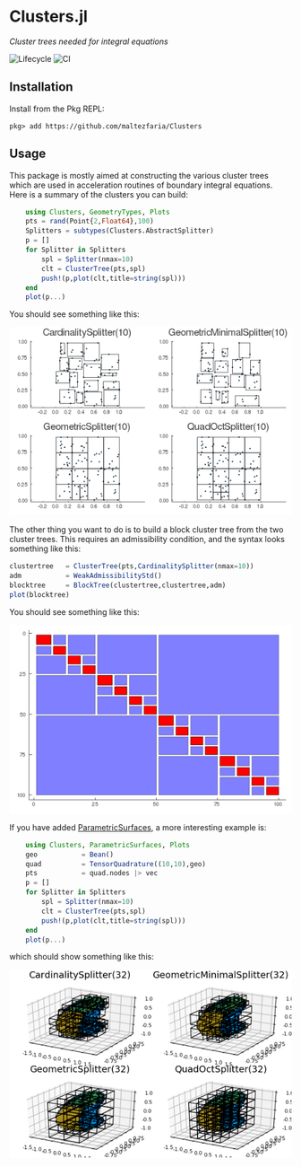 # Clusters.jl

*Cluster trees needed for integral equations* 

![Lifecycle](https://img.shields.io/badge/lifecycle-maturing-blue.svg)
![CI](https://github.com/maltezfaria/Clusters/workflows/CI/badge.svg?branch=master)


## Installation
Install from the Pkg REPL:
```
pkg> add https://github.com/maltezfaria/Clusters
```

## Usage

This package is mostly aimed at constructing the various cluster trees which are used in acceleration routines of boundary integral equations. Here is a summary of the clusters you can build:

```julia
    using Clusters, GeometryTypes, Plots
    pts = rand(Point{2,Float64},100)
    Splitters = subtypes(Clusters.AbstractSplitter)
    p = []
    for Splitter in Splitters
        spl = Splitter(nmax=10)
        clt = ClusterTree(pts,spl)
        push!(p,plot(clt,title=string(spl)))
    end
    plot(p...)
```
You should see something like this:

![Clusters](docs/src/figures/clusters.png "Clusters")

The other thing you want to do is to build a block cluster tree from the two cluster trees. This requires an admissibility condition, and the syntax looks something like this:

```julia
clustertree   = ClusterTree(pts,CardinalitySplitter(nmax=10))
adm           = WeakAdmissibilityStd()
blocktree     = BlockTree(clustertree,clustertree,adm)
plot(blocktree)
```
You should see something like this:

![BlockTree](docs/src/figures/blocktree.png "Block tree")

If you have added [ParametricSurfaces](https://github.com/IntegralEquations/ParametricSurfaces), a more interesting example is:
```julia
    using Clusters, ParametricSurfaces, Plots
    geo           = Bean()
    quad          = TensorQuadrature((10,10),geo)
    pts           = quad.nodes |> vec
    p = []
    for Splitter in Splitters
        spl = Splitter(nmax=10)
        clt = ClusterTree(pts,spl)
        push!(p,plot(clt,title=string(spl)))
    end
    plot(p...)
```
which should show something like this:

![Clusters](docs/src/figures/clusters3d.png "Clusters")
